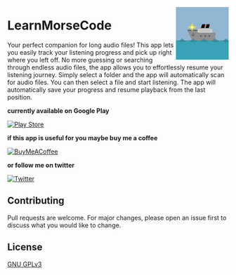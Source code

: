 
<img src="https://github.com/Joshua-M-Schmidt/LearnMorseCode/blob/main/Graphics/play_store_512.png?raw=true" align="right"
     alt="Size Limit logo by Anton Lovchikov" width="120" height="120">

# LearnMorseCode 

Your perfect companion for long audio files! This app lets you easily track your listening progress and pick up right where you left off. No more guessing or searching through endless audio files, the app allows you to effortlessly resume your listening journey.
Simply select a folder and the app will automatically scan for audio files. You can then select a file and start listening. The app will automatically save your progress and resume playback from the last position.


**currently available on Google Play**

[![Play Store](https://img.shields.io/badge/Google_Play-414141?style=for-the-badge&logo=google-play&logoColor=white)]("https://play.google.com/store/apps/details?id=com.nova.audiolibrary")

**if this app is useful for you maybe buy me a coffee**

[![BuyMeACoffee](https://img.shields.io/badge/Buy%20Me%20a%20Coffee-ffdd00?style=for-the-badge&logo=buy-me-a-coffee&logoColor=black)](https://www.buymeacoffee.com/joshuamschmidt)

**or follow me on twitter**

[![Twitter](https://img.shields.io/badge/Twitter-%231DA1F2.svg?style=for-the-badge&logo=Twitter&logoColor=white)](https://twitter.com/WrngPhilosophr)



## Contributing

Pull requests are welcome. For major changes, please open an issue first
to discuss what you would like to change.

## License

[GNU GPLv3](https://choosealicense.com/licenses/gpl-3.0/)

